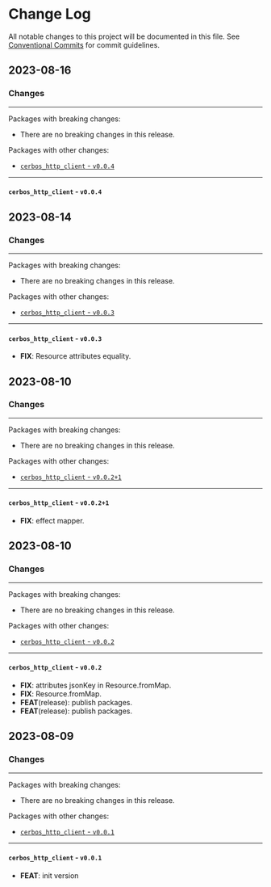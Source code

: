 # Change Log

All notable changes to this project will be documented in this file.
See [Conventional Commits](https://conventionalcommits.org) for commit guidelines.

## 2023-08-16

### Changes

---

Packages with breaking changes:

 - There are no breaking changes in this release.

Packages with other changes:

 - [`cerbos_http_client` - `v0.0.4`](#cerbos_http_client---v004)

---

#### `cerbos_http_client` - `v0.0.4`


## 2023-08-14

### Changes

---

Packages with breaking changes:

 - There are no breaking changes in this release.

Packages with other changes:

 - [`cerbos_http_client` - `v0.0.3`](#cerbos_http_client---v003)

---

#### `cerbos_http_client` - `v0.0.3`

 - **FIX**: Resource attributes equality.


## 2023-08-10

### Changes

---

Packages with breaking changes:

 - There are no breaking changes in this release.

Packages with other changes:

 - [`cerbos_http_client` - `v0.0.2+1`](#cerbos_http_client---v0021)

---

#### `cerbos_http_client` - `v0.0.2+1`

 - **FIX**: effect mapper.


## 2023-08-10

### Changes

---

Packages with breaking changes:

 - There are no breaking changes in this release.

Packages with other changes:

 - [`cerbos_http_client` - `v0.0.2`](#cerbos_http_client---v002)

---

#### `cerbos_http_client` - `v0.0.2`

 - **FIX**: attributes jsonKey in Resource.fromMap.
 - **FIX**: Resource.fromMap.
 - **FEAT**(release): publish packages.
 - **FEAT**(release): publish packages.


## 2023-08-09

### Changes

---

Packages with breaking changes:

 - There are no breaking changes in this release.

Packages with other changes:

 - [`cerbos_http_client` - `v0.0.1`](#cerbos_http_client---v001)

---

#### `cerbos_http_client` - `v0.0.1`

 - **FEAT**: init version

